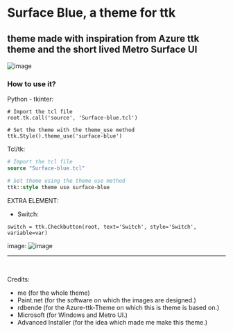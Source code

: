 # Surface Blue, a theme for ttk
## theme made with inspiration from Azure ttk theme and the short lived Metro Surface UI
![image](https://user-images.githubusercontent.com/72214351/124927330-25a1d100-e01c-11eb-9816-b0fe45b95623.png)

### How to use it?
Python - tkinter:
```python3
# Import the tcl file
root.tk.call('source', 'Surface-blue.tcl')

# Set the theme with the theme_use method
ttk.Style().theme_use('surface-blue')
```

Tcl/tk:
```tcl
# Import the tcl file
source "Surface-blue.tcl"

# Set theme using the theme use method
ttk::style theme use surface-blue
```

EXTRA ELEMENT:
- Switch:
```python3
switch = ttk.Checkbutton(root, text='Switch', style='Switch', variable=var)
```
image:
![image](https://user-images.githubusercontent.com/72214351/124929443-23407680-e01e-11eb-847f-04e10b5f2c70.png)

<hr>
<br>

Credits:
- me (for the whole theme)
- Paint.net (for the software on which the images are designed.)
- rdbende (for the Azure-ttk-Theme on which this is theme is based on.)
- Microsoft (for Windows and Metro UI.)
- Advanced Installer (for the idea which made me make this theme.)
